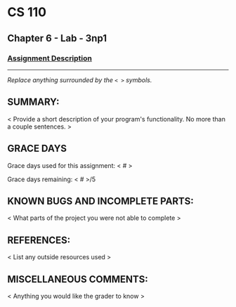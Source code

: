 # CS 110
## Chapter 6 - Lab - 3np1

### [Assignment Description](https://docs.google.com/document/d/1k8qs8vIsvlLiU3KX9Uql6LjVPWp0CBAjo_oArBhH2k4/edit?usp=sharing)

***

_Replace anything surrounded by the `< >` symbols._

## SUMMARY:
 < Provide a short description of your program's functionality. No more than a couple sentences. >

## GRACE DAYS
Grace days used for this assignment: < # >

Grace days remaining: < # >/5

## KNOWN BUGS AND INCOMPLETE PARTS:
 < What parts of the project you were not able to complete >

## REFERENCES:
 < List any outside resources used >

## MISCELLANEOUS COMMENTS:
 < Anything you would like the grader to know >
